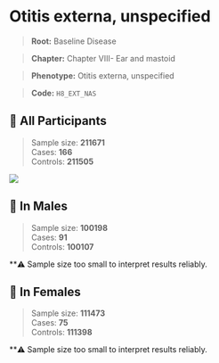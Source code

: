 # Otitis externa, unspecified

> **Root:** Baseline Disease  

> **Chapter:** Chapter VIII- Ear and mastoid  

> **Phenotype:** Otitis externa, unspecified  

> **Code:** `H8_EXT_NAS`

## 🧪 All Participants  
> Sample size: **211671**  
> Cases: **166**  
> Controls: **211505**
<img src="/Disease/Figures/ALL/Incidence/H8_EXT_NAS.png"/>
<CsvTable src="/Disease_Data/ALL/Incidence/COX_H8_EXT_NAS.csv" label="🔍 View full results" />

## 👨 In Males  
> Sample size: **100198**  
> Cases: **91**  
> Controls: **100107**

**⚠️ Sample size too small to interpret results reliably.


## 👩 In Females  
> Sample size: **111473**  
> Cases: **75**  
> Controls: **111398**

**⚠️ Sample size too small to interpret results reliably.

